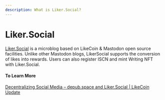 ```yaml
---
description: What is Liker.Social?
---
```


# Liker.Social

[Liker.Social](https://liker.social/) is a microblog based on LikeCoin & Mastodon open source facilities. Unlike other Mastodon blogs, LikerSocial supports the conversion of likes into rewards. Users can also register ISCN and mint Writing NFT with Liker.Social.

#### To Learn More

[Decentralizing Social Media – depub.space and Liker.Social | LikeCoin Update](https://blog.like.co/en/decentralizing-social-media-depub-space-and-liker-social-likecoin-update/)
